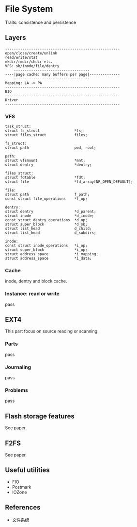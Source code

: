 # File System
Traits: consistence and persistence


## Layers

```
-----------------------------------------------------
open/close/create/unlink
read/write/stat
mkdir/rmdir/chdir etc.
VFS: sb/inode/file/dentry
    -----------------------------------
----|page cache: many buffers per page|--------------
    -----------------------------------
Mapping: LA -> PA
-----------------------------------------------------
BIO
-----------------------------------------------------
Driver
-----------------------------------------------------
```

### VFS

```
task_struct:
struct fs_struct                *fs;
struct files_struct             files;

fs_struct:
struct path                     pwd, root;

path:
struct vfsmount                 *mnt;
struct dentry                   *dentry;

files_struct:
struct fdtable                  *fdt;
struct file                     *fd_array[NR_OPEN_DEFAULT];

file:
struct path                     f_path;
const struct file_operations    *f_op;

dentry:
struct dentry                   *d_parent;
struct inode                    *d_inode;
const struct dentry_operations  *d_op;
struct super_block              *d_sb;
struct list_head                d_child;
struct list_head                d_subdirs;

inode:
const struct inode_operations   *i_op;
struct super_block              *i_op;
struct address_space            *i_mapping;
struct address_space            *i_data;
```

### Cache
inode, dentry and block cache.

### Instance: read or write
pass


## EXT4
This part focus on source reading or scanning.

### Parts
pass

### Journaling
pass

### Problems
pass


## Flash storage features
See paper.


## F2FS
See paper.


## Useful utilities

- FIO
- Postmark
- IOZone

## References

- [文件系统](http://www.voidcn.com/blog/sdulibh/article/p-5001878.html)

